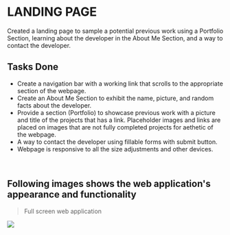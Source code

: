 # LANDING PAGE

Created a landing page to sample a potential previous work using a Portfolio Section, learning about the developer in the About Me Section, and a way to contact the developer.

## Tasks Done
* Create a navigation bar with a working link that scrolls to the appropriate section of the webpage.
* Create an About Me Section to exhibit the name, picture, and random facts about the developer.
* Provide a section (Portfolio) to showcase previous work with a picture and title of the projects that has a link. Placeholder images and links are placed on images that are not fully completed projects for aethetic of the webpage.
* A way to contact the developer using fillable forms with submit button.
* Webpage is responsive to all the size adjustments and other devices. 

<br>

## Following images shows the web application's appearance and functionality

> Full screen web application

<img src="./Desktop/landing_page/images/landing-page-wide.png">


